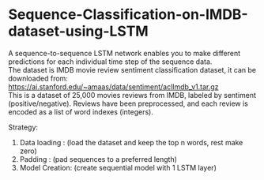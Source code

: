 # Sequence-Classification-on-IMDB-dataset-using-LSTM  
A sequence-to-sequence LSTM network enables you to make different predictions for each individual time step of the sequence data.  
The dataset is IMDB movie review sentiment classification dataset, it can be downloaded from: https://ai.stanford.edu/~amaas/data/sentiment/aclImdb_v1.tar.gz  
This is a dataset of 25,000 movies reviews from IMDB, labeled by sentiment (positive/negative). Reviews have been preprocessed, and each review is encoded as a list of word indexes (integers).    

Strategy:  
 1. Data loading : (load the dataset and keep the top n words, rest make zero)  
 2. Padding : (pad sequences to a preferred length)  
 3. Model Creation: (create sequential model with 1 LSTM layer)  
